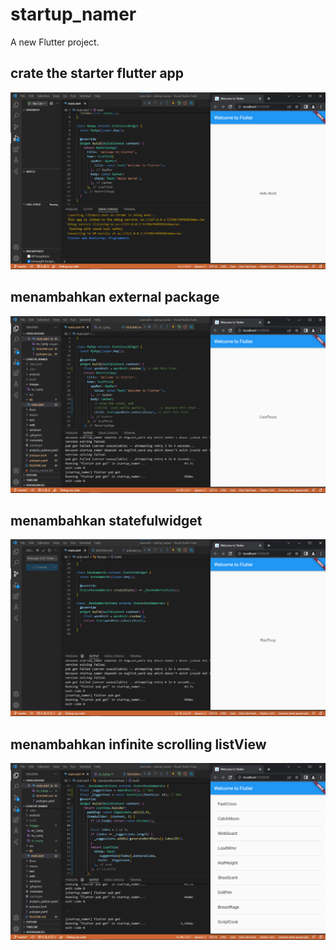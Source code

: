# startup_namer

A new Flutter project.

## crate the starter flutter app
![Screenshot staruo_namer](images/sn_1.png)

## menambahkan external package
![Screenshot staruo_namer](images/sn_2.png)

## menambahkan statefulwidget
![Screenshot staruo_namer](images/sn_3.png)

## menambahkan infinite scrolling listView
![Screenshot staruo_namer](images/sn_4.png)